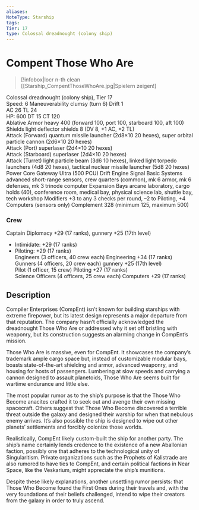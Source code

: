 ```yaml
---
aliases: 
NoteType: Starship
tags: 
Tier: 17
type: Colossal dreadnought (colony ship)
---
```


# Compent Those Who Are

> [!infobox|locr n-th clean
>  [[Starship_CompentThoseWhoAre.jpg|Spielern zeigen!]
> 
Colossal dreadnought (colony ship), Tier 17  
Speed: 6
Maneuverability clumsy (turn 6)
Drift 1  
AC 26
TL 24  
HP: 600
DT 15
CT 120  
Ablative Armor heavy 400 (forward 100, port 100, starboard 100, aft 100)  
Shields light deflector shields 8 (DV 8, +1 AC, +2 TL)  
Attack (Forward) quantum missile launcher (2d8×10
20 hexes), super orbital particle cannon (2d6×10
20 hexes)  
Attack (Port) superlaser (2d4×10
20 hexes)  
Attack (Starboard) superlaser (2d4×10
20 hexes)  
Attack (Turret) light particle beam (3d6
10 hexes), linked light torpedo launchers (4d8
20 hexes), tactical nuclear missile launcher (5d8
20 hexes)  
Power Core Gateway Ultra (500 PCU)
Drift Engine Signal Basic
Systems advanced short-range sensors, crew quarters (common), mk 6 armor, mk 6 defenses, mk 3 trinode computer
Expansion Bays arcane laboratory, cargo holds (40), conference room, medical bay, physical science lab, shuttle bay, tech workshop
Modifiers +3 to any 3 checks per round, –2 to Piloting, +4 Computers (sensors only)
Complement 328 (minimum 125, maximum 500)

### Crew

Captain Diplomacy +29 (17 ranks), gunnery +25 (17th level)
  - Intimidate: +29 (17 ranks)
  - Piloting: +29 (17 ranks)  
Engineers (3 officers, 40 crew each) Engineering +34 (17 ranks)  
Gunners (4 officers, 20 crew each) gunnery +25 (17th level)  
Pilot (1 officer, 15 crew) Piloting +27 (17 ranks)  
Science Officers (4 officers, 25 crew each) Computers +29 (17 ranks)

## Description

Compiler Enterprises (CompEnt) isn’t known for building starships with extreme firepower, but its latest design represents a major departure from that reputation. The company hasn’t officially acknowledged the dreadnought Those Who Are or addressed why it set off bristling with weaponry, but its construction suggests an alarming change in CompEnt’s mission.  
 
Those Who Are is massive, even for CompEnt. It showcases the company’s trademark ample cargo space but, instead of customizable modular bays, boasts state-of-the-art shielding and armor, advanced weaponry, and housing for hosts of passengers. Lumbering at slow speeds and carrying a cannon designed to assault planetoids, Those Who Are seems built for wartime endurance and little else.  
 
The most popular rumor as to the ship’s purpose is that the Those Who Become anacites crafted it to seek out and avenge their own missing spacecraft. Others suggest that Those Who Become discovered a terrible threat outside the galaxy and designed their warship for when that nebulous enemy arrives. It’s also possible the ship is designed to wipe out other planets’ settlements and forcibly colonize those worlds.  
 
Realistically, CompEnt likely custom-built the ship for another party. The ship’s name certainly lends credence to the existence of a new Aballonian faction, possibly one that adheres to the technological unity of Singularitism. Private organizations such as the Prophets of Kalistrade are also rumored to have ties to CompEnt, and certain political factions in Near Space, like the Veskarium, might appreciate the ship’s munitions.  
 
Despite these likely explanations, another unsettling rumor persists: that Those Who Become found the First Ones during their travels and, with the very foundations of their beliefs challenged, intend to wipe their creators from the galaxy in order to truly ascend.
